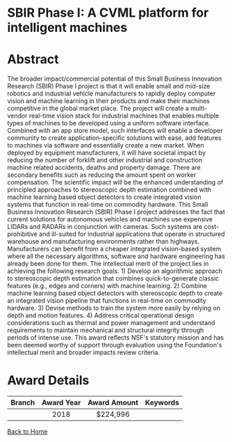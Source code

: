 
SBIR Phase I: A CVML platform for intelligent machines
======================================================

# Abstract


The broader impact/commercial potential of this Small Business Innovation Research (SBIR) Phase I project is that it will enable small and mid-size robotics and industrial vehicle manufacturers to rapidly deploy computer vision and machine learning in their products and make their machines competitive in the global market place. The project will create a multi-vendor real-time vision stack for industrial machines that enables multiple types of machines to be developed using a uniform software interface. Combined with an app store model, such interfaces will enable a developer community to create application-specific solutions with ease, add features to machines via software and essentially create a new market. When deployed by equipment manufacturers, it will have societal impact by reducing the number of forklift and other industrial and construction machine related accidents, deaths and property damage. There are secondary benefits such as reducing the amount spent on worker compensation. The scientific impact will be the enhanced understanding of principled approaches to stereoscopic depth estimation combined with machine learning based object detectors to create integrated vision systems that function in real-time on commodity hardware. This Small Business Innovation Research (SBIR) Phase I project addresses the fact that current solutions for autonomous vehicles and machines use expensive LIDARs and RADARs in conjunction with cameras. Such systems are cost-prohibitive and ill-suited for industrial applications that operate in structured warehouse and manufacturing environments rather than highways. Manufacturers can benefit from a cheaper integrated vision-based system where all the necessary algorithms, software and hardware engineering has already been done for them. The intellectual merit of the project lies in achieving the following research goals. 1) Develop an algorithmic approach to stereoscopic depth estimation that combines quick-to-generate classic features (e.g., edges and corners) with machine learning. 2) Combine machine learning based object detectors with stereoscopic depth to create an integrated vision pipeline that functions in real-time on commodity hardware. 3) Devise methods to train the system more easily by relying on depth and motion features. 4) Address critical operational design considerations such as thermal and power management and understand requirements to maintain mechanical and structural integrity through periods of intense use. This award reflects NSF's statutory mission and has been deemed worthy of support through evaluation using the Foundation's intellectual merit and broader impacts review criteria.  

# Award Details

|Branch|Award Year|Award Amount|Keywords|
| :---: | :---: | :---: | :---: |
||2018|$224,996||
  
  


[Back to Home](https://github.com/chrischow/dod_sbir_awards/Reports/JT/#411)